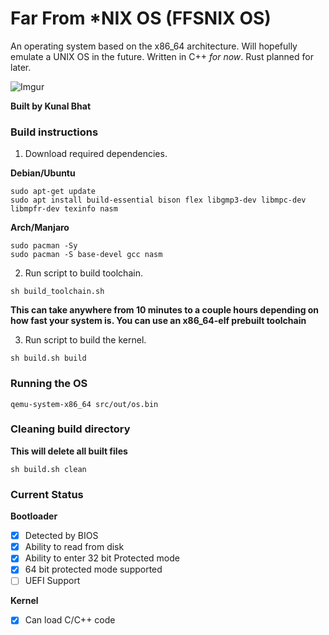 #  Far From *NIX OS (FFSNIX OS)
An operating system based on the x86_64 architecture. Will hopefully emulate a UNIX OS in the future.
Written in C++ *for now*. Rust planned for later.

![Imgur](https://i.imgur.com/7fsdiBD.png)

**Built by Kunal Bhat**

### Build instructions
1) Download required dependencies.

**Debian/Ubuntu**
```
sudo apt-get update
sudo apt install build-essential bison flex libgmp3-dev libmpc-dev libmpfr-dev texinfo nasm
```
**Arch/Manjaro** 
```
sudo pacman -Sy
sudo pacman -S base-devel gcc nasm
```

2) Run script to build toolchain.
```
sh build_toolchain.sh
```
**This can take anywhere from 10 minutes to a couple hours depending on how fast your system is. You can use an x86_64-elf prebuilt toolchain**

3) Run script to build the kernel.
```
sh build.sh build
```

### Running the OS
```
qemu-system-x86_64 src/out/os.bin
```

### Cleaning build directory
**This will delete all built files**
```
sh build.sh clean
```

### Current Status
**Bootloader**
- [x] Detected by BIOS
- [x] Ability to read from disk
- [x] Ability to enter 32 bit Protected mode
- [x] 64 bit protected mode supported
- [ ] UEFI Support

**Kernel**
- [x] Can load C/C++ code
